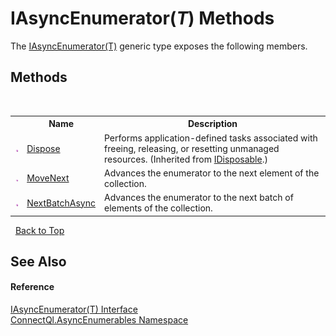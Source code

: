 # IAsyncEnumerator(*T*) Methods
 

The <a href="T_ConnectQl_AsyncEnumerables_IAsyncEnumerator_1">IAsyncEnumerator(T)</a> generic type exposes the following members.


## Methods
&nbsp;<table><tr><th></th><th>Name</th><th>Description</th></tr><tr><td>![Public method](media/pubmethod.gif "Public method")</td><td><a href="http://msdn2.microsoft.com/en-us/library/es4s3w1d" target="_blank">Dispose</a></td><td>
Performs application-defined tasks associated with freeing, releasing, or resetting unmanaged resources.
 (Inherited from <a href="http://msdn2.microsoft.com/en-us/library/aax125c9" target="_blank">IDisposable</a>.)</td></tr><tr><td>![Public method](media/pubmethod.gif "Public method")</td><td><a href="M_ConnectQl_AsyncEnumerables_IAsyncEnumerator_1_MoveNext">MoveNext</a></td><td>
Advances the enumerator to the next element of the collection.</td></tr><tr><td>![Public method](media/pubmethod.gif "Public method")</td><td><a href="M_ConnectQl_AsyncEnumerables_IAsyncEnumerator_1_NextBatchAsync">NextBatchAsync</a></td><td>
Advances the enumerator to the next batch of elements of the collection.</td></tr></table>&nbsp;
<a href="#iasyncenumerator(*t*)-methods">Back to Top</a>

## See Also


#### Reference
<a href="T_ConnectQl_AsyncEnumerables_IAsyncEnumerator_1">IAsyncEnumerator(T) Interface</a><br /><a href="N_ConnectQl_AsyncEnumerables">ConnectQl.AsyncEnumerables Namespace</a><br />
